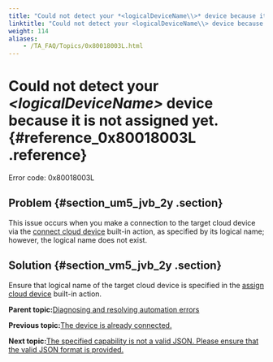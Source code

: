 ```yaml
--- 
title: "Could not detect your *<logicalDeviceName\\>* device because it is not assigned yet."
linktitle: "Could not detect your <logicalDeviceName\\> device because it is not assigned yet."
weight: 114
aliases: 
    - /TA_FAQ/Topics/0x80018003L.html
---
```

# Could not detect your *<logicalDeviceName\>* device because it is not assigned yet. {#reference_0x80018003L .reference}

Error code: 0x80018003L

## Problem {#section_um5_jvb_2y .section}

This issue occurs when you make a connection to the target cloud device via the [connect cloud device](../../TA_Automation/Topics/bia_connect_cloud_device.html) built-in action, as specified by its logical name; however, the logical name does not exist.

## Solution {#section_vm5_jvb_2y .section}

Ensure that logical name of the target cloud device is specified in the [assign cloud device](../../TA_Automation/Topics/bia_assign_cloud_device.html) built-in action.

**Parent topic:**[Diagnosing and resolving automation errors](../../TA_FAQ/Topics/faq.automation_error.html)

**Previous topic:**[The device is already connected.](../../TA_FAQ/Topics/0x80018004L.html)

**Next topic:**[The specified capability is not a valid JSON. Please ensure that the valid JSON format is provided.](../../TA_FAQ/Topics/0x80018002L.html)


